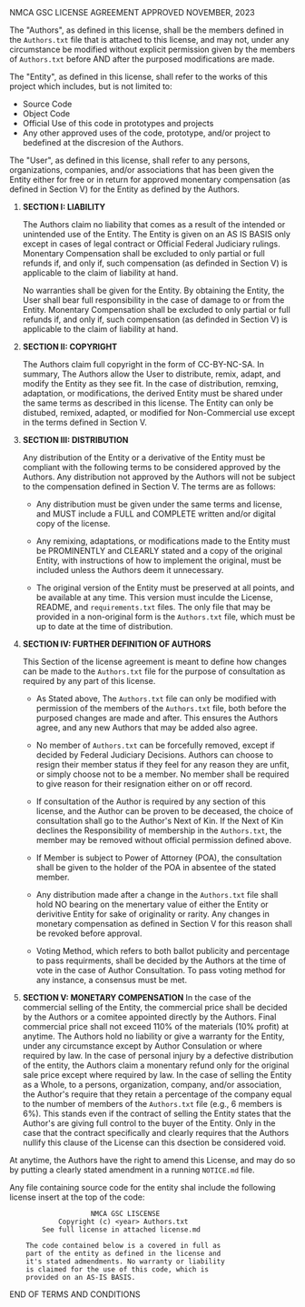 <html></html>
                        NMCA GSC LICENSE AGREEMENT
                          APPROVED NOVEMBER, 2023

The "Authors", as defined in this license, shall be the members defined in the `Authors.txt` file that is attached to this license, and may not, under any circumstance be modified without explicit permission given by the members of `Authors.txt` before AND after the purposed modifications are made. 

The "Entity", as defined in this license, shall refer to the works of this project which includes, but is not limited to:
* Source Code
* Object Code
* Official Use of this 
    code in prototypes and projects
* Any other approved uses of the code, 
    prototype, and/or project to bedefined 
    at the discresion of the Authors.

The "User", as defined in this license, shall refer to any persons, organizations, companies, and/or associations that has been given the Entity either for free or in return for approved monentary compensation (as defined in Section V) for the Entity as defined by the Authors.

1. **SECTION I: LIABILITY**

    The Authors claim no liability that comes as a result of the intended or unintended use of the Entity. The Entity is given on an AS IS BASIS only except in cases of legal contract or Official Federal Judiciary rulings. Monentary Compensation shall be excluded to only partial or full refunds if, and only if, such compensation (as definded in Section V) is applicable to the claim of liability at hand.

    No warranties shall be given for the Entity. By obtaining the Entity, the User shall bear full responsibility in the case of damage to or from the Entity. Monentary Compensation shall be excluded to only partial or full refunds if, and only if, such compensation (as definded in Section V) is applicable to the claim of liability at hand.

2. **SECTION II: COPYRIGHT**

    The Authors claim full copyright in the form of CC-BY-NC-SA. In summary, The Authors allow the User to distribute, remix, adapt, and modify the Entity as they see fit. In the case of distribution, remxing, adaptation, or modifications, the derived Entity must be shared under the same terms as described in this license. The Entity can only be distubed, remixed, adapted, or modified for Non-Commercial use except in the terms defined in Section V.

3. **SECTION III: DISTRIBUTION**

    Any distribution of the Entity or a derivative of the Entity must be compliant with the following terms to be considered approved by the Authors. Any distribution not approved by the Authors will not be subject to the compensation defined in Section V. The terms are as follows: 
    
    * Any distribution must be given under the same terms and license, and MUST include a FULL and COMPLETE written and/or digital copy of the license.

    * Any remixing, adaptations, or modifications made to the Entity must be PROMINENTLY and CLEARLY stated and a copy of the original Entity, with instructions of how to implement the original, must be included unless the Authors deem it unnecessary.

    * The original version of the Entity must be preserved at all points, and be available at any time. This version must inculde the License, README, and `requirements.txt` files. The only file that may be provided in a non-original form is the `Authors.txt` file, which must be up to date at the time of distribution.

4. **SECTION IV: FURTHER DEFINITION OF AUTHORS**

    This Section of the license agreement is meant to define how changes can be made to the `Authors.txt` file for the purpose of consultation as required by any part of this license.

    * As Stated above, The `Authors.txt` file can only be modified with permission of the members of the `Authors.txt` file, both before the purposed changes are made and after. This ensures the Authors agree, and any new Authors that may be added also agree.

    * No member of `Authors.txt` can be forcefully removed, except if decided by Federal Judiciary Decisions. Authors can choose to resign their member status if they feel for any reason they are unfit, or simply choose not to be a member. No member shall be required to give reason for their resignation either on or off record.

    * If consultation of the Author is required by any section of this license, and the Author can be proven to be deceased, the choice of consultation shall go to the Author's Next of Kin. If the Next of Kin declines the Responsibility of membership in the `Authors.txt`, the member may be removed without official permission defined above.

    * If Member is subject to Power of Attorney (POA), the consultation shall be given to the holder of the POA in absentee of the stated member.

    * Any distribution made after a change in the `Authors.txt` file shall hold NO bearing on the menertary value of either the Entity or derivitive Entity for sake of originality or rarity. Any changes in monetary compensation as defined in Section V for this reason shall be revoked before approval.

    * Voting Method, which refers to both ballot publicity and percentage to pass requirments, shall be decided by the Authors at the time of vote in the case of Author Consultation. To pass voting method for any instance, a consensus must be met.

5. **SECTION V: MONETARY COMPENSATION**
    In the case of the commercial selling of the Entity, the commercial price shall be decided by the Authors or a comitee appointed directly by the Authors. Final commercial price shall not exceed 110% of the materials (10% profit) at anytime.
   The Authors hold no liability or give a warranty for the Entity, under any circumstance except by Author Consulation or where required by law. In the case of personal injury by a defective distribution of the entity, the Authors claim a monentary refund only for the original sale price except where required by law.
    In the case of selling the Entity as a Whole, to a persons, organization, company, and/or association, the Author's require that they retain a percentage of the company equal to the number of members of the `Authors.txt` file (e.g., 6 members is 6%). This stands even if the contract of selling the Entity states that the Author's are giving full control to the buyer of the Entity. Only in the case that the contract specifically and clearly requires that the Authors nullify this clause of the License can this dsection be considered void.


At anytime, the Authors have the right to amend this License, and may do so by putting a clearly stated amendment in a running `NOTICE.md` file. 

Any file containing source code for the entity shal include the following license insert at the top of the code:
    
                        NMCA GSC LISCENSE
                Copyright (c) <year> Authors.txt
            See full license in attached license.md

        The code contained below is a covered in full as 
        part of the entity as defined in the license and
        it's stated admendments. No warranty or liability 
        is claimed for the use of this code, which is 
        provided on an AS-IS BASIS. 

    
    

END OF TERMS AND CONDITIONS

